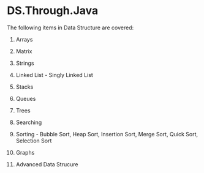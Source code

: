 # DS.Through.Java


The following items in Data Structure are covered:

1. Arrays 

2. Matrix

3. Strings 

4. Linked List - Singly Linked List

5. Stacks 

6. Queues 

7. Trees 

8. Searching 

9. Sorting  - Bubble Sort, Heap Sort, Insertion Sort, Merge Sort, Quick Sort, Selection Sort

10. Graphs 

11. Advanced Data Strucure
